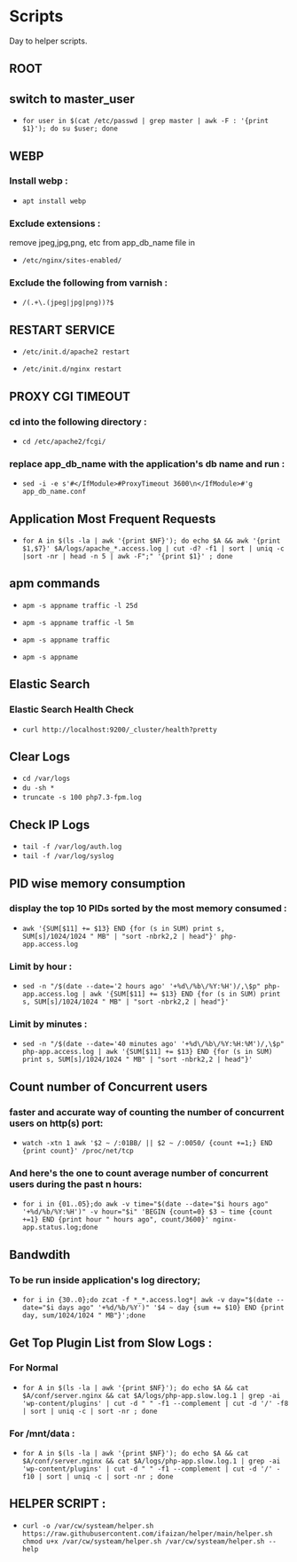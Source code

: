 # Scripts

Day to helper scripts.

## ROOT

## switch to master_user
* `for user in $(cat /etc/passwd | grep master | awk -F : '{print $1}'); do su $user; done`

## WEBP

### Install webp : 

* `apt install webp`

### Exclude extensions : 

remove jpeg,jpg,png, etc from app_db_name file in 

* `/etc/nginx/sites-enabled/`

### Exclude the following from varnish : 

* `/(.+\.(jpeg|jpg|png))?$`

## RESTART SERVICE

* `/etc/init.d/apache2 restart`
 
* `/etc/init.d/nginx restart`

## PROXY CGI TIMEOUT

### cd into the following directory : 

* `cd /etc/apache2/fcgi/`

### replace app_db_name with the application's db name and run :

* `sed -i -e s'#</IfModule>#ProxyTimeout 3600\n</IfModule>#'g app_db_name.conf` 
 
## Application Most Frequent Requests

* `for A in $(ls -la | awk '{print $NF}'); do echo $A && awk '{print $1,$7}' $A/logs/apache_*.access.log | cut -d? -f1 | sort | uniq -c |sort -nr | head -n 5 | awk -F";" '{print $1}' ; done`

## apm commands 

* `apm -s appname traffic -l 25d`

* `apm -s appname traffic -l 5m`

* `apm -s appname traffic`

* `apm -s appname`

## Elastic Search

### Elastic Search Health Check 

* `curl http://localhost:9200/_cluster/health?pretty`

## Clear Logs 

* `cd /var/logs`
* `du -sh *` 
* `truncate -s 100 php7.3-fpm.log`

## Check IP Logs 

* `tail -f /var/log/auth.log`
* `tail -f /var/log/syslog`

## PID wise memory consumption

### display the top 10 PIDs sorted by the most memory consumed :

* `awk '{SUM[$11] += $13} END {for (s in SUM) print s, SUM[s]/1024/1024 " MB" | "sort -nbrk2,2 | head"}' php-app.access.log`

### Limit by hour : 

* `sed -n "/$(date --date='2 hours ago' '+%d\/%b\/%Y:%H')/,\$p" php-app.access.log | awk '{SUM[$11] += $13} END {for (s in SUM) print s, SUM[s]/1024/1024 " MB" | "sort -nbrk2,2 | head"}'`

### Limit by minutes : 

* `sed -n "/$(date --date='40 minutes ago' '+%d\/%b\/%Y:%H:%M')/,\$p" php-app.access.log | awk '{SUM[$11] += $13} END {for (s in SUM) print s, SUM[s]/1024/1024 " MB" | "sort -nbrk2,2 | head"}'`

## Count number of Concurrent users

### faster and accurate way of counting the number of concurrent users on http(s) port:

* `watch -xtn 1 awk '$2 ~ /:01BB/ || $2 ~ /:0050/ {count +=1;} END {print count}' /proc/net/tcp`

### And here's the one to count average number of concurrent users during the past n hours:

* `for i in {01..05};do awk -v time="$(date --date="$i hours ago" '+%d/%b/%Y:%H')" -v hour="$i" 'BEGIN {count=0} $3 ~ time {count +=1} END {print hour " hours ago", count/3600}' nginx-app.status.log;done`

## Bandwdith

### To be run inside application's log directory;

* `for i in {30..0};do zcat -f *_*.access.log*| awk -v day="$(date --date="$i days ago" '+%d/%b/%Y')" '$4 ~ day {sum += $10} END {print day, sum/1024/1024 " MB"}';done`

## Get Top Plugin List from Slow Logs : 

### For Normal

* `for A in $(ls -la | awk '{print $NF}'); do echo $A && cat $A/conf/server.nginx && cat $A/logs/php-app.slow.log.1 | grep -ai 'wp-content/plugins' | cut -d " " -f1 --complement | cut -d '/' -f8 | sort | uniq -c | sort -nr ; done`

### For /mnt/data : 

* `for A in $(ls -la | awk '{print $NF}'); do echo $A && cat $A/conf/server.nginx && cat $A/logs/php-app.slow.log.1 | grep -ai 'wp-content/plugins' | cut -d " " -f1 --complement | cut -d '/' -f10 | sort | uniq -c | sort -nr ; done`


## HELPER SCRIPT : 

* `curl -o /var/cw/systeam/helper.sh https://raw.githubusercontent.com/ifaizan/helper/main/helper.sh
chmod u+x /var/cw/systeam/helper.sh
/var/cw/systeam/helper.sh --help`




